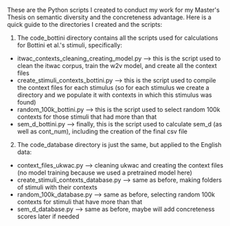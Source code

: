 These are the Python scripts I created to conduct my work for my Master's Thesis on semantic diversity and the concreteness advantage. Here is a quick guide to the directories I created and the scripts:

1. The code_bottini directory contains all the scripts used for calculations for Bottini et al.'s stimuli, specifically:

- itwac_contexts_cleaning_creating_model.py --> this is the script used to clean the itwac corpus, train the w2v model, and create all the context files
- create_stimuli_contexts_bottini.py --> this is the script used to compile the context files for each stimulus (so for each stimulus we create a directory and we populate it with contexts in which this stimulus was found)
- random_100k_bottini.py --> this is the script used to select random 100k contexts for those stimuli that had more than that
- sem_d_bottini.py --> finally, this is the script used to calculate sem_d (as well as cont_num), including the creation of the final csv file

2. The code_database directory is just the same, but applied to the English data:

- context_files_ukwac.py --> cleaning ukwac and creating the context files (no model training because we used a pretrained model here)
- create_stimuli_contexts_database.py --> same as before, making folders of stimuli with their contexts
- random_100k_database.py --> same as before, selecting random 100k contexts for stimuli that have more than that
- sem_d_database.py --> same as before, maybe will add concreteness scores later if needed
